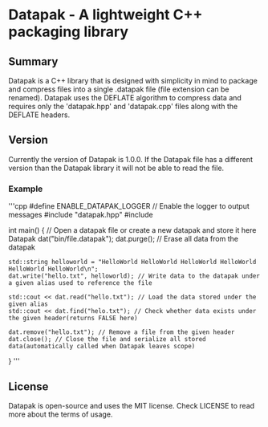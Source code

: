 # Datapak -  A lightweight C++ packaging library

## Summary
Datapak is a C++ library that is designed with simplicity in mind to package and compress files into a single .datapak file (file extension can be renamed). Datapak uses the DEFLATE algorithm to compress data and requires only the 'datapak.hpp' and 'datapak.cpp' files along with the DEFLATE headers.

## Version
Currently the version of Datapak is 1.0.0. If the Datapak file has a different version than the Datapak library it will not be able to read the file.

### Example
'''cpp
#define ENABLE_DATAPAK_LOGGER // Enable the logger to output messages
#include "datapak.hpp"
#include <iostream>

int main() {
    // Open a datapak file or create a new datapak and store it here
    Datapak dat("bin/file.datapak");
    dat.purge(); // Erase all data from the datapak

    std::string helloworld = "HelloWorld HelloWorld HelloWorld HelloWorld HelloWorld HelloWorld\n";
    dat.write("hello.txt", helloworld); // Write data to the datapak under a given alias used to reference the file

    std::cout << dat.read("hello.txt"); // Load the data stored under the given alias
    std::cout << dat.find("helo.txt"); // Check whether data exists under the given header(returns FALSE here)

    dat.remove("hello.txt"); // Remove a file from the given header
    dat.close(); // Close the file and serialize all stored data(automatically called when Datapak leaves scope)
}
'''

## License
Datapak is open-source and uses the MIT license. Check LICENSE to read more about the terms of usage.